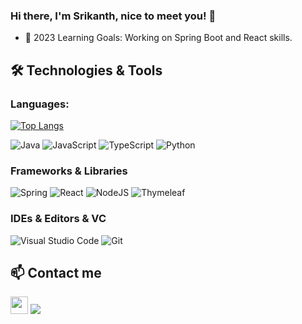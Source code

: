 ### Hi there, I'm Srikanth, nice to meet you! 👋

-  🧠 2023 Learning Goals: Working on Spring Boot and React skills.
  
## 🛠️ Technologies & Tools

### Languages:

[![Top Langs](https://github-readme-stats.vercel.app/api/top-langs/?username=osumed&layout=compact)](https://github.com/anuraghazra/github-readme-stats)

![Java](https://img.shields.io/badge/java-%23ED8B00.svg?style=for-the-badge&logo=openjdk&logoColor=white)
![JavaScript](https://img.shields.io/badge/javascript-%23323330.svg?style=for-the-badge&logo=javascript&logoColor=%23F7DF1E)
![TypeScript](https://img.shields.io/badge/typescript-%23007ACC.svg?style=for-the-badge&logo=typescript&logoColor=white)
![Python](https://img.shields.io/badge/python-3670A0?style=for-the-badge&logo=python&logoColor=ffdd54)

### Frameworks & Libraries

![Spring](https://img.shields.io/badge/spring-%236DB33F.svg?style=for-the-badge&logo=spring&logoColor=white)
![React](https://img.shields.io/badge/react-%2320232a.svg?style=for-the-badge&logo=react&logoColor=%2361DAFB)
![NodeJS](https://img.shields.io/badge/node.js-6DA55F?style=for-the-badge&logo=node.js&logoColor=white)
![Thymeleaf](https://img.shields.io/badge/Thymeleaf-%23005C0F.svg?style=for-the-badge&logo=Thymeleaf&logoColor=white)

### IDEs & Editors & VC

![Visual Studio Code](https://img.shields.io/badge/Visual%20Studio%20Code-0078d7.svg?style=for-the-badge&logo=visual-studio-code&logoColor=white)
![Git](https://img.shields.io/badge/git-%23F05033.svg?style=for-the-badge&logo=git&logoColor=white)

 <!--## Testing -->
 <!-- Cypress 	Cypress 	![cypress](https://img.shields.io/badge/-cypress-%23E5E5E5?style=for-the-badge&logo=cypress&logoColor=058a5e) -->
 <!-- Jasmine 	Jasmine 	![Jasmine](https://img.shields.io/badge/-Jasmine-%238A4182?style=for-the-badge&logo=Jasmine&logoColor=white)-->
 <!-- **Jest 	Jest 	![Jest](https://img.shields.io/badge/-jest-%23C21325?style=for-the-badge&logo=jest&logoColor=white)-->
 <!-- Mocha 	Mocha 	![Mocha](https://img.shields.io/badge/-mocha-%238D6748?style=for-the-badge&logo=mocha&logoColor=white)-->
 <!-- **Selenium 	Selenium 	![Selenium](https://img.shields.io/badge/-selenium-%43B02A?style=for-the-badge&logo=selenium&logoColor=white)-->
 <!-- Testing Library 	Testing-Library 	![Testing-Library](https://img.shields.io/badge/-TestingLibrary-%23E33332?style=for-the-badge&logo=testing-library&logoColor=white)-->

## 📫 Contact me 

 <!-- <a href="https://twitter.com/Colin_But"><img src="https://www.vectorlogo.zone/logos/twitter/twitter-icon.svg" width="40" height="40"/></a>   -->
<a href="https://www.linkedin.com/in/srikanthmed//"><img src="https://www.vectorlogo.zone/logos/linkedin/linkedin-icon.svg" width="28" height="28"/></a>
<a href = "mailto: srikanthsmedicherla@gmail.com"><img src="https://img.shields.io/badge/-Gmail-%23333?style=for-the-badge&logo=gmail&logoColor=white" target="_blank" ></a>

  

<!-- [<img style="margin: 15px" src="assets/mocha.png" alt="Mocha" height="50" /> ](https://github.com/devicons/devicon/blob/master/icons/nodejs/nodejs-original-wordmark.svg)https://github.com/devicons/devicon/blob/master/icons/nodejs/nodejs-original-wordmark.svg -->
